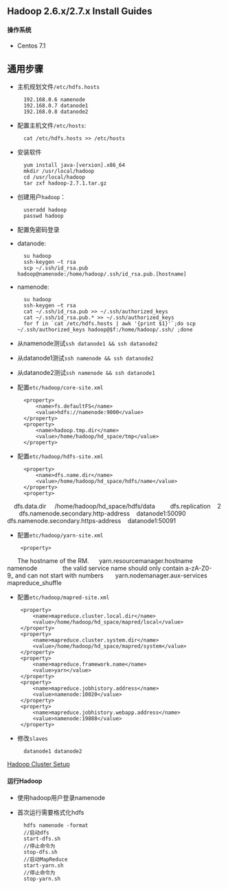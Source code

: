 ## Hadoop 2.6.x/2.7.x Install Guides
#### 操作系统
+ Centos 7.1
## 通用步骤
+ 主机规划文件`/etc/hdfs.hosts`	

		192.168.0.6 namenode
		192.168.0.7 datanode1
		192.168.0.8 datanode2
+ 配置主机文件`/etc/hosts`:

		cat /etc/hdfs.hosts >> /etc/hosts
+ 安装软件
		
		yum install java-[verxion].x86_64
		mkdir /usr/local/hadoop 
		cd /usr/local/hadoop
		tar zxf hadoop-2.7.1.tar.gz 
+ 创建用户`hadoop`：
		
		useradd hadoop
		passwd hadoop		

+ 配置免密码登录
+ datanode:

		su hadoop
		ssh-keygen –t rsa
		scp ~/.ssh/id_rsa.pub hadoop@namenode:/home/hadoop/.ssh/id_rsa.pub.[hostname]		

+ namenode:

		su hadoop
		ssh-keygen –t rsa
		cat ~/.ssh/id_rsa.pub >> ~/.ssh/authorized_keys		
		cat ~/.ssh/id_rsa.pub.* >> ~/.ssh/authorized_keys
		for f in `cat /etc/hdfs.hosts | awk '{print $1}'`;do scp ~/.ssh/authorized_keys hadoop@$f:/home/hadoop/.ssh/ ;done

+ 从namenode测试`ssh datanode1 && ssh datanode2`
+ 从datanode1测试`ssh namenode && ssh datanode2`
+ 从datanode2测试`ssh namenode && ssh datanode1`

+ 配置`etc/hadoop/core-site.xml`

		<property> 
			<name>fs.defaultFS</name> 
			<value>hdfs://namenode:9000</value> 
		</property> 
		<property> 
			<name>hadoop.tmp.dir</name> 
			<value>/home/hadoop/hd_space/tmp</value> 
		</property>
+ 配置`etc/hadoop/hdfs-site.xml`
		
		<property> 
			<name>dfs.name.dir</name> 
			<value>/home/hadoop/hd_space/hdfs/name</value> 
		</property> 
		<property> 
      		<name>dfs.data.dir</name> 
        	<value>/home/hadoop/hd_space/hdfs/data</value> 
		</property> 
		<property> 
           	<name>dfs.replication</name>   
			<value>2</value> 
		</property> 
		<property> 
         	<name>dfs.namenode.secondary.http-address</name>   
			<value>datanode1:50090</value> 
		</property> 
		<property> 
          	<name>dfs.namenode.secondary.https-address</name>   
			<value>datanode1:50091</value> 
		</property> 
 + 配置`etc/hadoop/yarn-site.xml`

 		<property> 
      		<description>The hostname of the RM.</description>     
			<name>yarn.resourcemanager.hostname</name>     
			<value>namenode</value>   
		</property>   
		<property> 
        	<description>the valid service name should only contain a-zA-Z0-9_ and can not start with numbers</description> 
           	<name>yarn.nodemanager.aux-services</name>    
			<value>mapreduce_shuffle</value>   
		</property>
 + 配置`etc/hadoop/mapred-site.xml`

 		<property> 
			<name>mapreduce.cluster.local.dir</name> 
			<value>/home/hadoop/hd_space/mapred/local</value> 
		</property> 
		<property> 
			<name>mapreduce.cluster.system.dir</name> 
			<value>/home/hadoop/hd_space/mapred/system</value> 
		</property> 
		<property> 
			<name>mapreduce.framework.name</name> 
			<value>yarn</value> 
		</property> 
		<property> 
			<name>mapreduce.jobhistory.address</name> 
			<value>namenode:10020</value> 
		</property> 
		<property> 
			<name>mapreduce.jobhistory.webapp.address</name> 
			<value>namenode:19888</value> 
		</property>
+ 修改`slaves`

		datanode1 datanode2

[Hadoop Cluster Setup](http://hadoop.apache.org/docs/current/hadoop-project-dist/hadoop-common/ClusterSetup.html)

#### 运行Hadoop
+ 使用hadoop用户登录namenode 
+ 首次运行需要格式化hdfs 
		
		hdfs namenode -format    
		//启动dfs 
		start-dfs.sh  
		//停止命令为 
		stop-dfs.sh 
		//启动MapReduce	 
		start-yarn.sh  
		//停止命令为 
		stop-yarn.sh